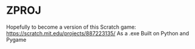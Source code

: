 # ZPROJ
Hopefully to become a version of this Scratch game: https://scratch.mit.edu/projects/887223135/
As a .exe
Built on Python and Pygame
